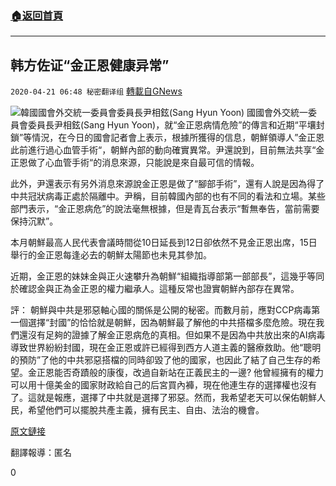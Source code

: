 ###  [:house:返回首頁](https://github.com/ourhimalayas/txt)
---

## 韩方佐证“金正恩健康异常”
`2020-04-21 06:48 秘密翻译组` [轉載自GNews](https://gnews.org/zh-hant/180159/)

![](https://s3.amazonaws.com/gnews-media-offload/wp-content/uploads/2020/04/21062647/Picture-1-265.png)韓國國會外交統一委員會委員長尹相鉉(Sang Hyun Yoon)
國國會外交統一委員會委員長尹相鉉(Sang Hyun Yoon)，就“金正恩病情危險”的傳言和近期“平壤封鎖”等情況，在今日的國會記者會上表示，根據所獲得的信息，朝鮮領導人”金正恩此前進行過心血管手術“，朝鮮內部的動向確實異常。尹還說到，目前無法共享“金正恩做了心血管手術“的消息來源，只能說是來自最可信的情報。

此外，尹還表示有另外消息來源說金正恩是做了“腳部手術”，還有人說是因為得了中共冠狀病毒正處於隔離中。尹稱，目前韓國內部的也有不同的看法和立場。某些部門表示，“金正恩病危”的說法毫無根據，但是青瓦台表示“暫無奉告，當前需要保持沉默”。

本月朝鮮最高人民代表會議時間從10日延長到12日卻依然不見金正恩出席，15日舉行的金正恩每逢必去的朝鮮太陽節也未見其參加。

近期，金正恩的妹妹金與正火速攀升為朝鮮“組織指導部第一部部長”，這幾乎等同於確認金與正為金正恩的權力繼承人。這種反常也證實朝鮮內部存在異常。

評：
朝鮮與中共是邪惡軸心國的關係是公開的秘密。而數月前，應對CCP病毒第一個選擇“封國”的恰恰就是朝鮮，因為朝鮮最了解他的中共搭檔多麼危險。現在我們還沒有足夠的證據了解金正恩病危的真相。但如果不是因為中共放出來的AI病毒導致世界紛紛封國，現在金正恩或許已經得到西方人道主義的醫療救助。他“聰明的預防”了他的中共邪惡搭檔的同時卻毀了他的國家，也因此了結了自己生存的希望。金正恩能否奇蹟般的康復，改過自新站在正義民主的一邊? 他曾經擁有的權力可以用十億美金的國家財政給自己的后宮買內褲，現在他連生存的選擇權也沒有了。這就是報應，選擇了中共就是選擇了邪惡。然而，我希望老天可以保佑朝鮮人民，希望他們可以擺脫共產主義，擁有民主、自由、法治的機會。

[原文鏈接](https://news.naver.com/main/read.nhn?mode=LSD&amp;mid=shm&amp;sid1=100&amp;oid=015&amp;aid=0004328005)

翻譯報導：匿名

0
